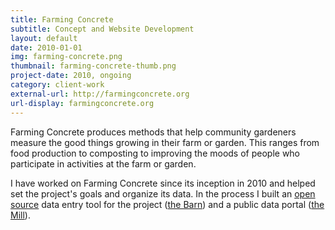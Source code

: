 ```yaml
---
title: Farming Concrete
subtitle: Concept and Website Development
layout: default
date: 2010-01-01
img: farming-concrete.png
thumbnail: farming-concrete-thumb.png
project-date: 2010, ongoing
category: client-work
external-url: http://farmingconcrete.org
url-display: farmingconcrete.org
---
```


Farming Concrete produces methods that help community gardeners measure the good things growing in their farm or garden. This ranges from food production to composting to improving the moods of people who participate in activities at the farm or garden.

I have worked on Farming Concrete since its inception in 2010 and helped set the project's goals and organize its data. In the process I built an [open source](https://github.com/ebrelsford/Farming-Concrete) data entry tool for the project ([the Barn](https://farmingconcrete.org/barn/)) and a public data portal ([the Mill](https://farmingconcrete.org/mill/)).
